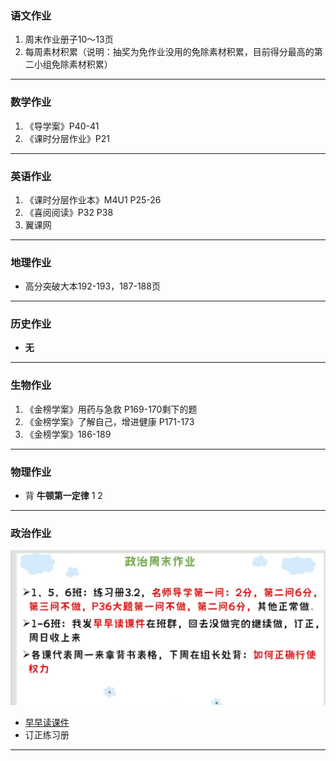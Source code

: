 ### 语文作业
1. 周末作业册子10～13页
2. 每周素材积累（说明：抽奖为免作业没用的免除素材积累，目前得分最高的第二小组免除素材积累）
---

### 数学作业
1. 《导学案》P40-41
2. 《课时分层作业》P21
---

### 英语作业
1. 《课时分层作业本》M4U1 P25-26
2. 《喜阅阅读》P32 P38
3. 翼课网
---

### 地理作业
* 高分突破大本192-193，187-188页
---

### 历史作业
* **无**
---

### 生物作业
1. 《金榜学案》用药与急救 P169-170剩下的题
2. 《金榜学案》了解自己，增进健康 P171-173
3. 《金榜学案》186-189
---

### 物理作业
* 背 **牛顿第一定律** 1 2
---

### 政治作业
![hw](./_images/5p.webp)
* [早早读课件](https://view.officeapps.live.com/op/embed.aspx?src=https://github.com/CMSZ002/hw/releases/download/latest/5p.pptx)
* 订正练习册
---
